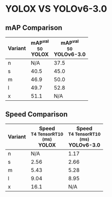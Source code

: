 ---
---
# YOLOX VS YOLOv6-3.0

## mAP Comparison

| **Variant** | <center><span style='width: 400px;'>**mAP<sup>val<br>50**<br>**YOLOX**</span></center> | <center><span style='width: 400px;'>**mAP<sup>val<br>50**<br>**YOLOv6-3.0**</span></center> |
|----|----------------------------------|------------------------------------|
| n | N/A | 37.5 |
| s | 40.5 | 45.0 |
| m | 46.9 | 50.0 |
| l | 49.7 | 52.8 |
| x | 51.1 | N/A |

## Speed Comparison

| **Variant** | <center><span style='width: 200px;'>**Speed**<br><sup>T4 TensorRT10<br>(ms)</sup><br>**YOLOX**</span></center> | <center><span style='width: 200px;'>**Speed**<br><sup>T4 TensorRT10<br>(ms)</sup><br>**YOLOv6-3.0**</span></center> |
|---------|-----------------------|-----------------------|
| n | N/A | 1.17 |
| s | 2.56 | 2.66 |
| m | 5.43 | 5.28 |
| l | 9.04 | 8.95 |
| x | 16.1 | N/A |
